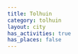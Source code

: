 ```yaml
---
title: Tolhuin
category: tolhuin
layout: city
has_activities: true
has_places: false
---
```

